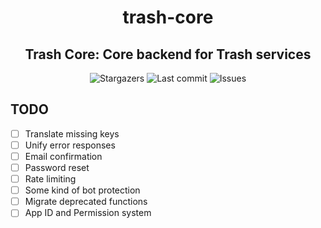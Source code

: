 <div align="center">
    <h1>trash-core</h1>
    <h2>Trash Core: Core backend for Trash services</h2>
</div>

<div align="center">
  <img alt="Stargazers" src="https://img.shields.io/github/stars/budchirp/trash-core?style=for-the-badge&colorA=0b1221&colorB=ff8e8e" />
  <img alt="Last commit" src="https://img.shields.io/github/last-commit/budchirp/trash-core?style=for-the-badge&colorA=0b1221&colorB=BDB0E4" />
  <img alt="Issues" src="https://img.shields.io/github/issues/budchirp/trash-core?style=for-the-badge&colorA=0b1221&colorB=FBC19D" />
</div>

## TODO

- [ ] Translate missing keys
- [ ] Unify error responses
- [ ] Email confirmation
- [ ] Password reset
- [ ] Rate limiting
- [ ] Some kind of bot protection
- [ ] Migrate deprecated functions
- [ ] App ID and Permission system